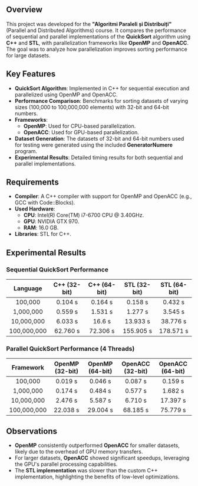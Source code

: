 ## Overview
This project was developed for the **"Algoritmi Paraleli și Distribuiți"** (Parallel and Distributed Algorithms) course. It compares the performance of sequential and parallel implementations of the **QuickSort** algorithm using **C++** and **STL**, with parallelization frameworks like **OpenMP** and **OpenACC**. The goal was to analyze how parallelization improves sorting performance for large datasets.

## Key Features
- **QuickSort Algorithm**: Implemented in C++ for sequential execution and parallelized using OpenMP and OpenACC.
- **Performance Comparison**: Benchmarks for sorting datasets of varying sizes (100,000 to 100,000,000 elements) with 32-bit and 64-bit numbers.
- **Frameworks**:
  - **OpenMP**: Used for CPU-based parallelization.
  - **OpenACC**: Used for GPU-based parallelization.
- **Dataset Generation**: The datasets of 32-bit and 64-bit numbers used for testing were generated using the included **GeneratorNumere** program.
- **Experimental Results**: Detailed timing results for both sequential and parallel implementations.

## Requirements
- **Compiler**: A C++ compiler with support for OpenMP and OpenACC (e.g., GCC with Code::Blocks).
- **Used Hardware**:
  - **CPU**: Intel(R) Core(TM) i7-6700 CPU @ 3.40GHz.
  - **GPU**: NVIDIA GTX 970.
  - **RAM**: 16.0 GB.
- **Libraries**: STL for C++.

## Experimental Results

### Sequential QuickSort Performance
| Language | C++ (32-bit) | C++ (64-bit) | STL (32-bit) | STL (64-bit) |
| :------: | :----------: | :----------: | :----------: | :----------: |
| 100,000  | 0.104 s      | 0.164 s      | 0.158 s      | 0.432 s      |
| 1,000,000 | 0.559 s     | 1.531 s      | 1.277 s      | 3.545 s      |
| 10,000,000 | 6.033 s    | 16.6 s       | 13.933 s     | 38.776 s     |
| 100,000,000 | 62.760 s  | 72.306 s     | 155.905 s    | 178.571 s    |

### Parallel QuickSort Performance (4 Threads)
| Framework | OpenMP (32-bit) | OpenMP (64-bit) | OpenACC (32-bit) | OpenACC (64-bit) |
| :-------: | :-------------: | :-------------: | :--------------: | :--------------: |
| 100,000   | 0.019 s         | 0.046 s         | 0.087 s          | 0.159 s          |
| 1,000,000 | 0.174 s         | 0.484 s         | 0.577 s          | 1.682 s          |
| 10,000,000 | 2.476 s        | 5.587 s         | 6.710 s          | 17.397 s         |
| 100,000,000 | 22.038 s      | 29.004 s        | 68.185 s         | 75.779 s         |

## Observations
- **OpenMP** consistently outperformed **OpenACC** for smaller datasets, likely due to the overhead of GPU memory transfers.
- For larger datasets, **OpenACC** showed significant speedups, leveraging the GPU's parallel processing capabilities.
- The **STL implementation** was slower than the custom C++ implementation, highlighting the benefits of low-level optimizations.
